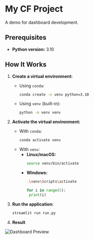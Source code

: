 # My CF Project
A demo for dashboard development.

## Prerequisites
- **Python version:** 3.10

## How It Works

1. **Create a virtual environment:**
   - Using `conda`:
     ```bash
     conda create -n venv python=3.10
     ```
   - Using `venv` (built-in):
     ```bash
     python -m venv venv
     ```

2. **Activate the virtual environment:**
   - With `conda`:
     ```bash
     conda activate venv
     ```
   - With `venv`:
     - **Linux/macOS:**
       ```bash
       source venv/bin/activate
       ```
     - **Windows:**
       ```bash
       .\venv\Scripts\activate
       ```
       ```python
       for i in range(5):
        print(i)
       ```

3. **Run the application:**
   ```bash
   streamlit run run.py

4. **Result**

![Dashboard Preview](img/Dash1.png)